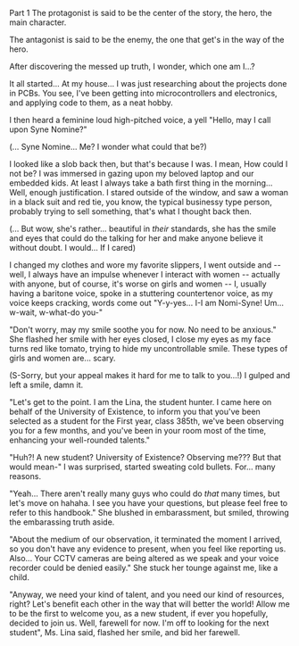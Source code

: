 Part 1
The protagonist is said to be the center of the story, the hero, the main character.<br>

The antagonist is said to be the enemy, the one that get's in the way of the hero.<br>

After discovering the messed up truth, I wonder, which one am I...?

It all started... At my house... I was just researching about the projects done in PCBs. You see, I've been getting into microcontrollers and electronics, and applying code to them, as a neat hobby.

I then heard a feminine loud high-pitched voice, a yell "Hello, may I call upon Syne Nomine?"

(... Syne Nomine... Me? I wonder what could that be?)

I looked like a slob back then, but that's because I was. I mean, How could I not be? I was immersed in gazing upon my beloved laptop and our embedded kids. At least I always take a bath first thing in the morning... Well, enough justification. I stared outside of the window, and saw a woman in a black suit and red tie, you know, the typical businessy type person, probably trying to sell something, that's what I thought back then.

(... But wow, she's rather... beautiful in *their* standards, she has the smile and eyes that could do the talking for her and make anyone believe it without doubt. I would... If I cared)

I changed my clothes and wore my favorite slippers, I went outside and -- well, I always have an impulse whenever I interact with women -- actually with anyone, but of course, it's worse on girls and women -- I, usually having a baritone voice, spoke in a stuttering countertenor voice, as my voice keeps cracking, words come out "Y-y-yes... I-I am Nomi-Syne! Um... w-wait, w-what-do you-"

"Don't worry, may my smile soothe you for now. No need to be anxious." She flashed her smile with her eyes closed, I close my eyes as my face turns red like tomato, trying to hide my uncontrollable smile. These types of girls and women are... scary.

(S-Sorry, but your appeal makes it hard for me to talk to you...!) I gulped and left a smile, damn it.

"Let's get to the point. I am the Lina, the student hunter. I came here on behalf of the University of Existence, to inform you that you've been selected as a student for the First year, class 385th, we've been observing you for a few months, and you've been in your room most of the time, enhancing your well-rounded talents."

"Huh?! A new student? University of Existence? Observing me??? But that would mean-" I was surprised, started sweating cold bullets. For... many reasons.

"Yeah... There aren't really many guys who could do *that* many times, but let's move on hahaha. I see you have your questions, but please feel free to refer to this handbook." She blushed in embarassment, but smiled, throwing the embarassing truth aside.

"About the medium of our observation, it terminated the moment I arrived, so you don't have any evidence to present, when you feel like reporting us. Also... Your CCTV cameras are being altered as we speak and your voice recorder could be denied easily." She stuck her tounge against me, like a child.

"Anyway, we need your kind of talent, and you need our kind of resources, right? Let's benefit each other in the way that will better the world! Allow me to be the first to welcome you, as a new student, if ever you hopefully, decided to join us. Well, farewell for now. I'm off to looking for the next student", Ms. Lina said, flashed her smile, and bid her farewell.

